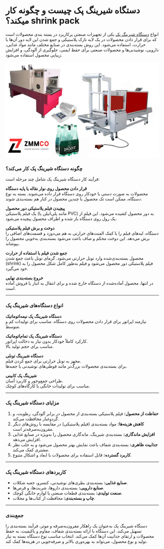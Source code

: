 # دستگاه شیرینگ پک چیست و چگونه کار میکند؟ shrink pack

انواع [دستگاه شیرینگ پک](https://zmmco.com/product-category/sharing-pack/) یکی از تجهیزات صنعتی پرکاربرد در بسته بندی محصولات است که برای قرار دادن محصولات در یک لایه نازک پلاستیکی و جمع شدن این لایه دور آن‌ها با حرارت، استفاده می‌شود. این روش بسته‌بندی در صنایع مختلف مانند مواد غذایی، دارویی، نوشیدنی‌ها و محصولات صنعتی برای حفظ ایمنی، جلوگیری از آلودگی، و افزایش زیبایی محصول استفاده می‌شود.  

![خرید و قیمت دستگاه شیرینگ پک](https://github.com/arianzagrosmachinery/-/blob/main/%D8%AF%D8%B3%D8%AA%DA%AF%D8%A7%D9%87%20%D8%B4%DB%8C%D8%B1%DB%8C%D9%86%DA%AF%20%D9%BE%DA%A9%20%D8%A2%D8%A8%20%D9%85%D8%B9%D8%AF%D9%86%DB%8C.jpg?raw=true)

### چگونه دستگاه شیرینگ پک کار می‌کند؟  

فرآیند کار دستگاه شیرینگ پک شامل چند مرحله است:  

**قرار دادن محصول روی نوار نقاله یا پایه دستگاه**  
   محصولات به صورت دستی یا خودکار روی دستگاه قرار داده می‌شوند. بسته به نوع دستگاه، ممکن است تک محصول یا چندین محصول در کنار هم بسته‌بندی شوند.  

**پیچیدن فیلم پلاستیکی دور محصول**  
   یک فیلم پلاستیکی (مانند پلی‌اتیلن یا PVC) به دور محصول کشیده می‌شود. این فیلم از یک رول روی دستگاه باز شده و اطراف محصول پیچیده می‌شود.  

**دوخت و برش فیلم پلاستیکی**  
   دستگاه، لبه‌های فیلم را با کمک المنت‌های حرارتی به هم می‌دوزد و قسمت‌های اضافی را برش می‌دهد. این دوخت محکم و صاف باعث می‌شود بسته‌بندی به‌خوبی محصول را بپوشاند. 
   
**جمع شدن فیلم با استفاده از حرارت**  
   محصول بسته‌بندی‌شده وارد تونل حرارتی می‌شود. گرمای تونل باعث جمع شدن (shrink) فیلم پلاستیکی دور محصول می‌شود و فیلم به‌طور کامل شکل محصول را به خود می‌گیرد.  

**خروج بسته‌بندی نهایی**  
   در انتها، محصول آماده‌شده از دستگاه خارج شده و برای انتقال به انبار یا فروش آماده است.  

---

### انواع دستگاه‌های شیرینگ پک  

**دستگاه شیرینگ پک نیمه‌اتوماتیک**  
نیازمند اپراتور برای قرار دادن محصولات روی دستگاه.
مناسب برای تولیدات کم و متوسط.  

**دستگاه شیرینگ پک تمام‌اتوماتیک**  
 کارکرد کاملاً خودکار بدون نیاز به دخالت اپراتور.  
 مناسب برای حجم تولید بالا.  

**دستگاه شیرینگ تونلی**  
 مجهز به تونل حرارتی برای جمع کردن فیلم.  
 برای بسته‌بندی محصولات بزرگ‌تر مانند قوطی‌های نوشیدنی یا جعبه‌ها.  

**شیرینگ پک کابینی**  
 طراحی جمع‌وجور و کاربرد آسان.  
 مناسب برای تولیدات خانگی یا کارگاه‌های کوچک.  

---

### مزایای دستگاه شیرینگ پک  

1. **حفاظت از محصول:** فیلم پلاستیکی بسته‌بندی از محصول در برابر آلودگی، رطوبت، و گردوغبار محافظت می‌کند.  
2. **کاهش هزینه‌ها:** مواد بسته‌بندی (فیلم پلاستیکی) در مقایسه با روش‌های دیگر مقرون‌به‌صرفه‌تر است.  
3. **افزایش ماندگاری:** بسته‌بندی شیرینگ، ماندگاری محصول را به‌ویژه در صنایع غذایی افزایش می‌دهد.  
4. **جذابیت ظاهری:** بسته‌بندی شفاف باعث نمایش بهتر محصول می‌شود و به جلب نظر مشتری کمک می‌کند.  
5. **کاربرد گسترده:** قابل استفاده برای محصولات با ابعاد و اشکال متنوع.  

---

### کاربردهای دستگاه شیرینگ پک  

- **صنایع غذایی:** بسته‌بندی بطری‌های نوشیدنی، کنسرو، جعبه شکلات.  
- **صنایع دارویی:** بسته‌بندی داروها، شربت‌ها، و قرص‌ها.  
- **صنعت تولیدی:** بسته‌بندی قطعات صنعتی یا لوازم خانگی کوچک.  
- **چاپ و بسته‌بندی:** محافظت از کتاب‌ها و مجلات.  

---

### جمع‌بندی  

دستگاه شیرینگ پک به‌عنوان یک راهکار مقرون‌به‌صرفه و موثر، فرآیند بسته‌بندی را تسهیل می‌کند. این دستگاه با ارائه بسته‌بندی شفاف، مقاوم و باکیفیت، به حفظ محصولات و ارتقای جذابیت آن‌ها کمک می‌کند. انتخاب مناسب نوع دستگاه بسته به نیاز تولید و نوع محصول، می‌تواند به بهره‌وری بالاتر و صرفه‌جویی در هزینه‌ها کمک کند.
